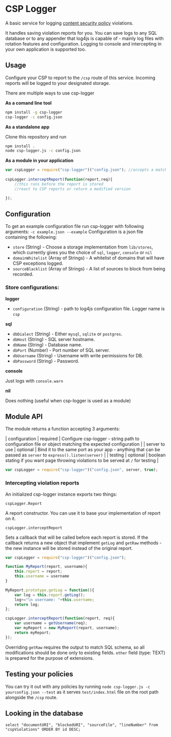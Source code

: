 # CSP Logger

A basic service for logging [content security policy](https://developer.mozilla.org/en-US/docs/Security/CSP) violations.

It handles saving violation reports for you. You can save logs to any SQL database or to any appender that log4js is capable of - mainly log files with rotation features and configuration. Logging to console and intercepting in your own application is supported too.

## Usage

Configure your CSP to report to the `/csp` route of this service. Incoming reports will be logged to your designated storage.

There are multiple ways to use csp-logger

**As a comand line tool**

```bash
npm install -g csp-logger
csp-logger -c config.json
```

**As a standalone app**

Clone this repository and run 
```bash
npm install .
node csp-logger.js -c config.json
```

**As a module in your application**

```javascript
var cspLogger = require("csp-logger")("config.json"); //accepts a matching object too
   
cspLogger.interceptReport(function(report,req){
    //this runs before the report is stored
    //react to CSP reports or return a modified version 

});
```

## Configuration

To get an example configuration file run csp-logger with following arguments: `-c example.json --example`
Configuration is a json file containing the following:

- `store` (String) - Choose a storage implementation from `lib/stores`, which currently gives you the choice of `sql`, `logger`, `console` or `nil`
- `domainWhitelist` (Array of Strings) - A whitelist of domains that will have CSP exceptions logged.
- `sourceBlacklist` (Array of Strings) - A list of sources to block from being recorded. 

### Store configurations:

**logger**

- `configuration` (String) - path to log4js configuration file. Logger name is `csp`

**sql**

- `dbDialect` (String) - Either `mysql`, `sqlite` or `postgres`.
- `dbHost` (String) - SQL server hostname.
- `dbName` (String) - Database name.
- `dbPort` (Number) - Port number of SQL server.
- `dbUsername` (String) - Username with write permissions for DB.
- `dbPassword` (String) - Password.

**console**

Just logs with `console.warn`

**nil**

Does nothing (useful when csp-logger is used as a module)

## Module API

The module returns a function accepting 3 arguments:

| configuration | required | Configure csp-logger - string path to configuration file or object matching the expected configuration |
| server to use | optional | Bind it to the same port as your app - anything that can be passed as `server` to `express().listen(server)` |
| testing | optional |  boolean stating if you want page throwing violations to be served at `/` for testing |

```javascript
var cspLogger = require("csp-logger")("config.json", server, true); 
```

### Intercepting violation reports

An initialized csp-logger instance exports two things:

`cspLogger.Report`

A report constructor. You can use it to base your implementation of report on it.

`cspLogger.interceptReport`

Sets a callback that will be called before each report is stored. 
If the callback returns a new object that implement `getLog` and `getRaw` methods - the new instance will be stored instead of the original report.


```javascript
var cspLogger = require("csp-logger")("config.json");

function MyReport(report, username){
    this.report = report;
    this.username = username
}

MyReport.prototype.getLog = function(){
    var log = this.report.getLog();
    log+="\n username: "+this.username;
    return log;
};

cspLogger.interceptReport(function(report, req){
    var username = getUsername(req);
    var myReport = new MyReport(report, username);
    return myReport;
});
```

Overriding `getRaw` requires the output to match SQL schema, so all modifications should be done only to existing fields. `other` field (type: TEXT) is prepared for the purpose of extensions. 

## Testing your policies

You can try it out with any policies by running `node csp-logger.js -c yourconfig.json --test` as it serves `test/index.html` file on the root path alongside the `/csp` route.

## Looking in the database

```
select "documentURI", "blockedURI", "sourceFile", "lineNumber" from "cspViolations" ORDER BY id DESC;
```